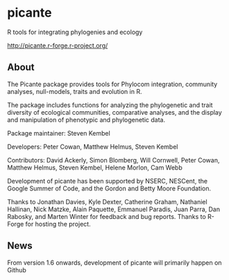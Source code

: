 picante
=======

R tools for integrating phylogenies and ecology

http://picante.r-forge.r-project.org/

About
-----

The Picante package provides tools for Phylocom integration, community analyses, null-models, traits and evolution in R.

The package includes functions for analyzing the phylogenetic and trait diversity of ecological communities, comparative analyses, and the display and manipulation of phenotypic and phylogenetic data.

Package maintainer: Steven Kembel

Developers: Peter Cowan, Matthew Helmus, Steven Kembel

Contributors: David Ackerly, Simon Blomberg, Will Cornwell, Peter Cowan, Matthew Helmus, Steven Kembel, Helene Morlon, Cam Webb

Development of picante has been supported by NSERC, NESCent, the Google Summer of Code, and the Gordon and Betty Moore Foundation.

Thanks to Jonathan Davies, Kyle Dexter, Catherine Graham, Nathaniel Hallinan, Nick Matzke, Alain Paquette, Emmanuel Paradis, Juan Parra, Dan Rabosky, and Marten Winter for feedback and bug reports. Thanks to R-Forge for hosting the project.

News
----

From version 1.6 onwards, development of picante will primarily happen on Github

